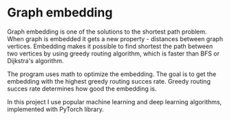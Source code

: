 # Graph embedding

Graph embedding is one of the solutions to the shortest path problem. When graph is embedded it gets a new property - distances between graph vertices. Embedding makes it possible to find shortest the path between two vertices by using greedy routing algorithm, which is faster than BFS or Dijkstra's algorithm.

The program uses math to optimize the embedding. The goal is to get the embedding with the highest greedy routing succes rate. Greedy routing succes rate determines how good the embedding is.

In this project I use popular machine learning and deep learning algorithms, implemented with PyTorch library.
